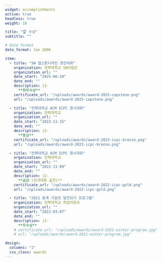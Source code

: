 ```yaml
---
widget: accomplishments
active: true
headless: true
weight: 10

title: "🏆 수상"
subtitle: ""

# Date format
date_format: Jan 2006

item:
  - title: "SW 캡스톤디자인 경진대회"
    organization: 전북대학교 SW사업단
    organization_url: ""
    date_start: "2025-06-20"
    date_end: ""
    description: |2-
      **최우수상**
    certificate_url: "/uploads/awards/award-2025-capstone.png"
    url: "/uploads/awards/award-2025-capstone.png"

  - title: "전북대학교 ACM ICPC 경시대회"
    organization: 전북대학교
    organization_url: ""
    date_start: "2023-11-15"
    date_end: ""
    description: |2-
      **동상**
    certificate_url: "/uploads/awards/award-2023-icpc-bronze.png"
    url: "/uploads/awards/award-2023-icpc-bronze.png"

  - title: "전북대학교 ACM ICPC 경시대회"
    organization: 전북대학교
    organization_url: ""
    date_start: "2022-11-09"
    date_end: ""
    description: |2-
      **금상 (전국대회 출전)**
    certificate_url: "/uploads/awards/award-2022-icpc-gold.png"
    url: "/uploads/awards/award-2022-icpc-gold.png"

  - title: "2021 동계 기업의 달인되기 프로그램"
    organization: 전북대학교 취업지원과
    organization_url: ""
    date_start: "2022-03-07"
    date_end: ""
    description: |2-
      **우수상**
    # certificate_url: "/uploads/awards/award-2021-winter-program.jpg"
    # url: "/uploads/awards/award-2021-winter-program.jpg"

design:
  columns: "1"
  css_class: awards
---
```

